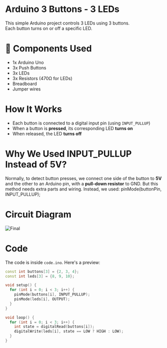 # Arduino 3 Buttons - 3 LEDs 

This simple Arduino project controls 3 LEDs using 3 buttons.  
Each button turns on or off a specific LED.

# 🔧 Components Used
- 1x Arduino Uno
- 3x Push Buttons
- 3x LEDs 
- 3x Resistors (470Ω for LEDs)
- Breadboard
- Jumper wires

# How It Works
- Each button is connected to a digital input pin (using `INPUT_PULLUP`)
- When a button is **pressed**, its corresponding LED **turns on**
- When released, the LED **turns off**

# Why We Used INPUT_PULLUP Instead of 5V?
Normally, to detect button presses, we connect one side of the button to **5V** and the other to an Arduino pin, with a **pull-down resistor** to GND. But this method needs extra parts and wiring.
Instead, we used:
pinMode(buttonPin, INPUT_PULLUP); 


# Circuit Diagram

![Final](https://github.com/user-attachments/assets/36a1d358-3ac4-4d28-a854-f9f31db2b99a)

# Code

The code is inside `code.ino`. Here's a preview:

```cpp
const int buttons[3] = {2, 3, 4};
const int leds[3] = {8, 9, 10};

void setup() {
  for (int i = 0; i < 3; i++) {
    pinMode(buttons[i], INPUT_PULLUP);
    pinMode(leds[i], OUTPUT);
  }
}

void loop() {
  for (int i = 0; i < 3; i++) {
    int state = digitalRead(buttons[i]);
    digitalWrite(leds[i], state == LOW ? HIGH : LOW);
  }
}
